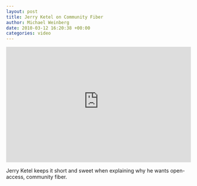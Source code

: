 ```yaml
---
layout: post
title: Jerry Ketel on Community Fiber
author: Michael Weinberg
date: 2010-03-12 16:20:38 +00:00
categories: video
---
```

<iframe width="100%" height="315" src="https://www.youtube-nocookie.com/embed/rSW_PXZal9U?rel=0" frameborder="0" gesture="media" allow="encrypted-media" allowfullscreen></iframe>

Jerry Ketel keeps it short and sweet when explaining why he wants open-access, community fiber.
